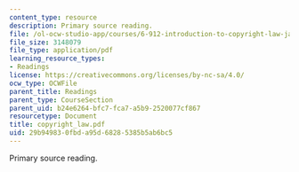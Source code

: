 ```yaml
---
content_type: resource
description: Primary source reading.
file: /ol-ocw-studio-app/courses/6-912-introduction-to-copyright-law-january-iap-2006/29b949830fbda95d68285385b5ab6bc5_copyright_law.pdf
file_size: 3148079
file_type: application/pdf
learning_resource_types:
- Readings
license: https://creativecommons.org/licenses/by-nc-sa/4.0/
ocw_type: OCWFile
parent_title: Readings
parent_type: CourseSection
parent_uid: b24e6264-bfc7-fca7-a5b9-2520077cf867
resourcetype: Document
title: copyright_law.pdf
uid: 29b94983-0fbd-a95d-6828-5385b5ab6bc5
---
```

Primary source reading.